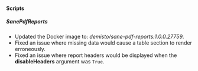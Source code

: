 #### Scripts
##### SanePdfReports
- Updated the Docker image to: *demisto/sane-pdf-reports:1.0.0.27759*.
- Fixed an issue where missing data would cause a table section to render erroneously.
- Fixed an issue where report headers would be displayed when the **disableHeaders** argument was `True`.